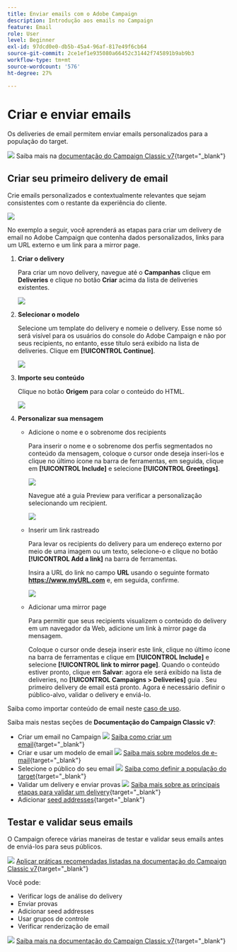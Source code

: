 ```yaml
---
title: Enviar emails com o Adobe Campaign
description: Introdução aos emails no Campaign
feature: Email
role: User
level: Beginner
exl-id: 97dcd0e0-db5b-45a4-96af-817e49f6cb64
source-git-commit: 2ce1ef1e935080a66452c31442f745891b9ab9b3
workflow-type: tm+mt
source-wordcount: '576'
ht-degree: 27%

---
```


# Criar e enviar emails

Os deliveries de email permitem enviar emails personalizados para a população do target.

![](../assets/do-not-localize/book.png) Saiba mais na [documentação do Campaign Classic v7](https://experienceleague.adobe.com/docs/campaign-classic/using/sending-messages/sending-emails/about-email-channel.html){target=&quot;_blank&quot;}

## Criar seu primeiro delivery de email

Crie emails personalizados e contextualmente relevantes que sejam consistentes com o restante da experiência do cliente.

![](assets/new-email-content.png)


No exemplo a seguir, você aprenderá as etapas para criar um delivery de email no Adobe Campaign que contenha dados personalizados, links para um URL externo e um link para a mirror page.

1. **Criar o delivery**

   Para criar um novo delivery, navegue até o **Campanhas** clique em **Deliveries** e clique no botão **Criar** acima da lista de deliveries existentes.

   ![](assets/delivery_step_1.png)

1. **Selecionar o modelo**

   Selecione um template do delivery e nomeie o delivery. Esse nome só será visível para os usuários do console do Adobe Campaign e não por seus recipients, no entanto, esse título será exibido na lista de deliveries. Clique em **[!UICONTROL Continue]**.

   ![](assets/dce_delivery_model.png)

1. **Importe seu conteúdo**

   Clique no botão **Origem** para colar o conteúdo do HTML.

   ![](assets/paste-content.png)


1. **Personalizar sua mensagem**


   * Adicione o nome e o sobrenome dos recipients

      Para inserir o nome e o sobrenome dos perfis segmentados no conteúdo da mensagem, coloque o cursor onde deseja inseri-los e clique no último ícone na barra de ferramentas, em seguida, clique em **[!UICONTROL Include]** e selecione **[!UICONTROL Greetings]**.

      ![](assets/include-greetings.png)

      Navegue até a guia Preview para verificar a personalização selecionando um recipient.

      ![](assets/perso-check.png)

   * Inserir um link rastreado

      Para levar os recipients do delivery para um endereço externo por meio de uma imagem ou um texto, selecione-o e clique no botão **[!UICONTROL Add a link]** na barra de ferramentas.

      Insira a URL do link no campo **URL** usando o seguinte formato **https://www.myURL.com** e, em seguida, confirme.

      ![](assets/add-a-link.png)

   * Adicionar uma mirror page

      Para permitir que seus recipients visualizem o conteúdo do delivery em um navegador da Web, adicione um link à mirror page da mensagem.

      Coloque o cursor onde deseja inserir este link, clique no último ícone na barra de ferramentas e clique em **[!UICONTROL Include]** e selecione **[!UICONTROL link to mirror page]**.
   Quando o conteúdo estiver pronto, clique em **Salvar**: agora ele será exibido na lista de deliveries, no **[!UICONTROL Campaigns > Deliveries]** guia . Seu primeiro delivery de email está pronto. Agora é necessário definir o público-alvo, validar o delivery e enviá-lo.


Saiba como importar conteúdo de email neste [caso de uso](https://experienceleague.adobe.com/docs/campaign/automation/workflows/use-cases/deliveries/load-delivery-content.html).

Saiba mais nestas seções de **Documentação do Campaign Classic v7**:

* Criar um email no Campaign
   ![](../assets/do-not-localize/book.png) [Saiba como criar um email](https://experienceleague.adobe.com/docs/campaign-classic/using/sending-messages/sending-emails/defining-the-email-content.html){target=&quot;_blank&quot;}
* Criar e usar um modelo de email
   ![](../assets/do-not-localize/book.png) [Saiba mais sobre modelos de e-mail](https://experienceleague.adobe.com/docs/campaign-classic/using/sending-messages/using-delivery-templates/about-templates.html){target=&quot;_blank&quot;}
* Selecione o público do seu email
   ![](../assets/do-not-localize/book.png) [Saiba como definir a população do target](https://experienceleague.adobe.com/docs/campaign-classic/using/sending-messages/key-steps-when-creating-a-delivery/steps-defining-the-target-population.html){target=&quot;_blank&quot;}
* Validar um delivery e enviar provas
   ![](../assets/do-not-localize/book.png) [Saiba mais sobre as principais etapas para validar um delivery](https://experienceleague.adobe.com/docs/campaign-classic/using/sending-messages/key-steps-when-creating-a-delivery/steps-validating-the-delivery.html){target=&quot;_blank&quot;}
* Adicionar [seed addresses](https://experienceleague.adobe.com/docs/campaign-classic/using/sending-messages/using-seed-addresses/about-seed-addresses.html){target=&quot;_blank&quot;}

## Testar e validar seus emails

O Campaign oferece várias maneiras de testar e validar seus emails antes de enviá-los para seus públicos.

![](../assets/do-not-localize/book.png) [Aplicar práticas recomendadas listadas na documentação do Campaign Classic v7](https://experienceleague.adobe.com/docs/campaign-classic/using/sending-messages/key-steps-when-creating-a-delivery/delivery-bestpractices/check-before-sending.html){target=&quot;_blank&quot;}

Você pode:

* Verificar logs de análise do delivery
* Enviar provas
* Adicionar seed addresses
* Usar grupos de controle
* Verificar renderização de email

![](../assets/do-not-localize/book.png) [Saiba mais na documentação do Campaign Classic v7](https://experienceleague.adobe.com/docs/campaign-classic/using/sending-messages/key-steps-when-creating-a-delivery/steps-validating-the-delivery.html){target=&quot;_blank&quot;}
